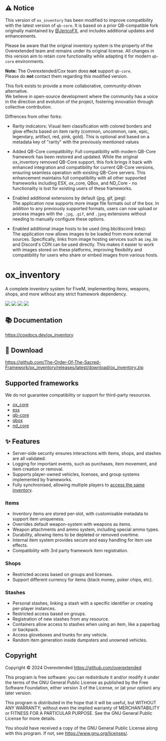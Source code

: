 ## ⚠️ Notice

This version of `ox_inventory` has been modified to improve compatibility with the latest version of `qb-core`. It is based on a prior QB-compatible fork originally maintained by [@JericoFX](https://github.com/JericoFX), and includes additional updates and enhancements.

Please be aware that the original inventory system is the property of the Overextended team and remains under its original license. All changes in this version aim to retain core functionality while adapting it for modern `qb-core` environments.

**Note:** The Overextended/Cox team does **not** support `qb-core`.  
Please do **not** contact them regarding this modified version.  

This fork exists to provide a more collaborative, community-driven alternative.  
We believe in open-source development where the community has a voice in the direction and evolution of the project, fostering innovation through collective contribution.

Diffrences from other forks:
- Rarity indicators: Visual item classification with colored borders and glow effects based on item rarity (common, uncommon, rare, epic, legendary, artifact, red, pink, gold). This is optional and based on a metadata key of "rarity" with the previously mentioned values

- Added QB-Core compatibility: Full compatibility with modern QB-Core framework has been restored and updated. While the original ox_inventory removed QB-Core support, this fork brings it back with enhanced integration and compatibility for current QB-Core versions, ensuring seamless operation with existing QB-Core servers. This enhancement maintains full compatibility with all other supported frameworks including ESX, ox_core, QBox, and ND_Core - no functionality is lost for existing users of these frameworks.

- Enabled additional extensions by default (jpg, gif, jpeg):  
The application now supports more image file formats out of the box. In addition to any previously supported formats, users can now upload or process images with the `.jpg`, `.gif`, and `.jpeg` extensions without needing to manually configure these options.

- Enabled additional image hosts to be used (img.bb/discord links):  
The application now allows images to be loaded from more external sources. Specifically, links from image hosting services such as `img.bb` and Discord's CDN can be used directly. This makes it easier to work with images stored on these platforms, improving flexibility and compatibility for users who share or embed images from various hosts.

# ox_inventory

A complete inventory system for FiveM, implementing items, weapons, shops, and more without any strict framework dependency.

![](https://img.shields.io/github/downloads/The-Order-Of-The-Sacred-Framework/ox_inventory/total?logo=github)
![](https://img.shields.io/github/downloads/The-Order-Of-The-Sacred-Framework/ox_inventory/latest/total?logo=github)
![](https://img.shields.io/github/contributors/The-Order-Of-The-Sacred-Framework/ox_inventory?logo=github)
![](https://img.shields.io/github/v/release/The-Order-Of-The-Sacred-Framework/ox_inventory?logo=github)

## 📚 Documentation

https://coxdocs.dev/ox_inventory

## 💾 Download

https://github.com/The-Order-Of-The-Sacred-Framework/ox_inventory/releases/latest/download/ox_inventory.zip

## Supported frameworks

We do not guarantee compatibility or support for third-party resources.

- [ox_core](https://github.com/communityox/ox_core)
- [esx](https://github.com/esx-framework/esx_core)
- [qb-core](https://github.com/qbcore-framework/qb-core)
- [qbox](https://github.com/Qbox-project/qbx_core)
- [nd_core](https://github.com/ND-Framework/ND_Core)

## ✨ Features

- Server-side security ensures interactions with items, shops, and stashes are all validated.
- Logging for important events, such as purchases, item movement, and item creation or removal.
- Supports player-owned vehicles, licenses, and group systems implemented by frameworks.
- Fully synchronised, allowing multiple players to [access the same inventory](https://user-images.githubusercontent.com/65407488/230926091-c0033732-d293-48c9-9d62-6f6ae0a8a488.mp4).

### Items

- Inventory items are stored per-slot, with customisable metadata to support item uniqueness.
- Overrides default weapon-system with weapons as items.
- Weapon attachments and ammo system, including special ammo types.
- Durability, allowing items to be depleted or removed overtime.
- Internal item system provides secure and easy handling for item use effects.
- Compatibility with 3rd party framework item registration.

### Shops

- Restricted access based on groups and licenses.
- Support different currency for items (black money, poker chips, etc).

### Stashes

- Personal stashes, linking a stash with a specific identifier or creating per-player instances.
- Restricted access based on groups.
- Registration of new stashes from any resource.
- Containers allow access to stashes when using an item, like a paperbag or backpack.
- Access gloveboxes and trunks for any vehicle.
- Random item generation inside dumpsters and unowned vehicles.

## Copyright

Copyright © 2024 Overextended <https://github.com/overextended>

This program is free software: you can redistribute it and/or modify it under the terms of the GNU General Public License as published by the Free Software Foundation, either version 3 of the License, or (at your option) any later version.

This program is distributed in the hope that it will be useful, but WITHOUT ANY WARRANTY; without even the implied warranty of MERCHANTABILITY or FITNESS FOR A PARTICULAR PURPOSE. See the GNU General Public License for more details.

You should have received a copy of the GNU General Public License along with this program. If not, see <https://www.gnu.org/licenses/>.
